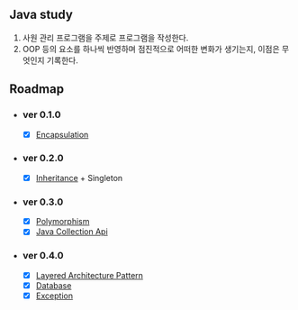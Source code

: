 ## Java study

1. 사원 관리 프로그램을 주제로 프로그램을 작성한다.
2. OOP 등의 요소를 하나씩 반영하며 점진적으로 어떠한 변화가 생기는지, 이점은 무엇인지 기록한다.

## Roadmap

* ### ver 0.1.0
  
  * [x] [Encapsulation](./documents/encapsulation.md)
  
* ### ver 0.2.0
  
  * [x] [Inheritance](./documents/inheritance.md) + Singleton
  
* ### ver 0.3.0
  
  * [x] [Polymorphism](./documents/polymorphism.md)
  * [x] [Java Collection Api](./documents/collection.md)
  
* ### ver 0.4.0

  - [x] [Layered Architecture Pattern](./documents/layeredpattern.md)
  - [x] [Database](./documents/database.md)
  - [x] [Exception](./documents/exception.md)

<br>

